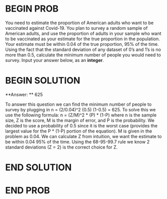 # BEGIN PROB

You need to estimate the proportion of American adults who want to be vaccinated against Covid-19. You plan to survey a random sample of American adults, and use the proportion of adults in your sample who want to be vaccinated as your estimate for the true proportion in the population. Your estimate must be within 0.04 of the true proportion, 95% of the time. Using the fact that the standard deviation of any dataset of 0’s and 1’s is no more than 0.5, calculate the minimum number of people you would need to survey. Input your answer below, as an **integer**.
# BEGIN SOLUTION

**Answer: ** 625

To answer this question we can find the minimum number of people to survey by plugging in
n = (2/0.04)^2 (0.5) (1-0.5) = 625. To solve this we use the following formula:
n = (Z/M)^2 * (P) * (1-P)
where n is the sample size, Z is the score, M is the margin of error, and P is the probability. 
We decided to use a probability of 0.5 since it is the worst case (provides the largest value for the P * (1-P)
portion of the equation). M is given in the problem as 0.04. We can calculate Z from intuition,
we want the estimate to be within 0.04 95% of the time. Using the 68-95-99.7 rule we know 2 standard deviations
(Z = 2) is the correct choice for Z. 
# END SOLUTION

# END PROB
